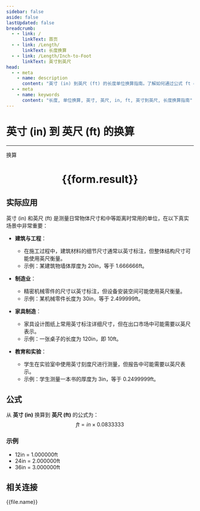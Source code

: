```yaml
---
sidebar: false
aside: false
lastUpdated: false
breadcrumb:
  - - link: /
      linkText: 首页
  - - link: /Length/
      linkText: 长度换算
  - - link: /Length/Inch-to-Foot
      linkText: 英寸到英尺
head:
  - - meta
    - name: description
      content: "英寸 (in) 到英尺 (ft) 的长度单位换算指南。了解如何通过公式 ft = in × 0.0833333 换算为英尺。"
  - - meta
    - name: keywords
      content: "长度, 单位换算, 英寸, 英尺, in, ft, 英寸到英尺, 长度换算指南"
---
```

# 英寸 (in) 到 英尺 (ft) 的换算
---
<script setup>
import { onMounted, reactive, inject, ref } from 'vue'
import { NButton, NForm, NFormItem, NInput, NInputNumber, NSelect, NCard, useMessage,NGrid ,NGi } from 'naive-ui'
import { defineClientComponent } from 'vitepress'
import { Length } from '../../files';

const convert = inject('convert')

const form = reactive({
  number: null,
  result: '',
})

const convertHandler = () => {
  if (form.number !== null && !isNaN(form.number)) {
    const convertedValue = parseFloat(form.number) * 0.0833333
    form.result = `${form.number}in = ${convertedValue.toFixed(6)}ft`
  } else {
    form.result = '请输入有效的数值。'
  }
}
</script>

<n-form size="large" :model="form">
  <n-form-item label="英寸 (in)">
    <n-input-number v-model:value="form.number" placeholder="输入英寸" style="width: 100%" />
  </n-form-item>
  <n-form-item>
    <n-button type="primary" @click="convertHandler" block>换算</n-button>
  </n-form-item>
</n-form>

<n-card  embedded :bordered="false" hoverable>
  <div  style="text-align:center">
    <h1>{{form.result}}</h1>
  </div>
</n-card>

## 实际应用

英寸 (in) 和英尺 (ft) 是测量日常物体尺寸和中等距离时常用的单位，在以下真实场景中非常重要：

- **建筑与工程**：
  - 在施工过程中，建筑材料的细节尺寸通常以英寸标注，但整体结构尺寸可能使用英尺衡量。
  - 示例：某建筑物墙体厚度为 20in，等于 1.666666ft。

- **制造业**：
  - 精密机械零件的尺寸以英寸标注，但设备安装空间可能使用英尺衡量。
  - 示例：某机械零件长度为 30in，等于 2.499999ft。

- **家具制造**：
  - 家具设计图纸上常用英寸标注详细尺寸，但在出口市场中可能需要以英尺表示。
  - 示例：一张桌子的长度为 120in，即 10ft。

- **教育和实验**：
  - 学生在实验室中使用英寸刻度尺进行测量，但报告中可能需要以英尺表示。
  - 示例：学生测量一本书的厚度为 3in，等于 0.2499999ft。

## 公式

从 **英寸 (in)** 换算到 **英尺 (ft)** 的公式为：
$$ ft = in \times 0.0833333 $$

### 示例
- 12in = 1.000000ft
- 24in = 2.000000ft
- 36in = 3.000000ft

## 相关连接
<n-grid x-gap="12" :cols="4">
  <n-gi v-for="(file, index) in Length" :key="index">
    <n-button
      text
      tag="a"
      :href="file.path"
      type="primary"
    >
      {{file.name}}
    </n-button>
  </n-gi>
</n-grid>